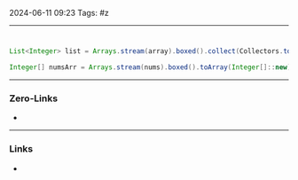 2024-06-11 09:23
Tags: #z

___
#
```java
List<Integer> list = Arrays.stream(array).boxed().collect(Collectors.toList());

Integer[] numsArr = Arrays.stream(nums).boxed().toArray(Integer[]::new);
```
___
### Zero-Links
- 

___
### Links
- 